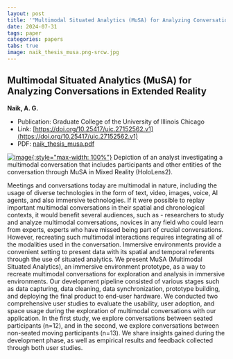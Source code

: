 ```yaml
---
layout: post
title: '"Multimodal Situated Analytics (MuSA) for Analyzing Conversations in Extended Reality"'
date: 2024-07-31
tags: paper
categories: papers
tabs: true
image: naik_thesis_musa.png-srcw.jpg
---
```


## Multimodal Situated Analytics (MuSA) for Analyzing Conversations in Extended Reality
**Naik, A. G.**
- Publication: Graduate College of the University of Illinois Chicago
- Link: [https://doi.org/10.25417/uic.27152562.v1](https://doi.org/10.25417/uic.27152562.v1)
- PDF: [naik_thesis_musa.pdf](/documents/naik_thesis_musa.pdf)


[![image](https://www.evl.uic.edu/output/originals/naik_thesis_musa.png-srcw.jpg){:style="max-width: 100%"}](https://www.evl.uic.edu/output/originals/naik_thesis_musa.png-srcw.jpg)
Depiction of an analyst investigating a multimodal conversation that includes participants and other entities of the conversation through MuSA in Mixed Reality (HoloLens2).

Meetings and conversations today are multimodal in nature, including the usage of diverse technologies in the form of text, video, images, voice, AI agents, and also immersive technologies. If it were possible to replay important multimodal conversations in their spatial and chronological contexts, it would benefit several audiences, such as - researchers to study and analyze multimodal conversations, novices in any field who could learn from experts, experts who have missed being part of crucial conversations. However, recreating such multimodal interactions requires integrating all of the modalities used in the conversation. Immersive environments provide a convenient setting to present data with its spatial and temporal referents through the use of situated analytics. We present MuSA (Multimodal Situated Analytics), an immersive environment prototype, as a way to recreate multimodal conversations for exploration and analysis in immersive environments. Our development pipeline consisted of various stages such as data capturing, data cleaning, data synchronization, prototype building, and deploying the final product to end-user hardware. We conducted two comprehensive user studies to evaluate the usability, user adoption, and space usage during the exploration of multimodal conversations with our application. In the first study, we explore conversations between seated participants (n=12), and in the second, we explore conversations between non-seated moving participants (n=13). We share insights gained during the development phase, as well as empirical results and feedback collected through both user studies.